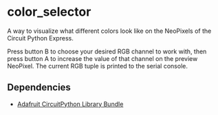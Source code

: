 # color_selector

A way to visualize what different colors look like on the NeoPixels of the Circuit Python Express.

Press button B to choose your desired RGB channel to work with, then press button A to increase the value of that channel on the preview NeoPixel. The current RGB tuple is printed to the serial console.

## Dependencies
- [Adafruit CircuitPython Library Bundle](https://learn.adafruit.com/welcome-to-circuitpython/circuitpython-libraries)